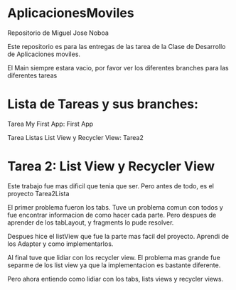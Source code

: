 # AplicacionesMoviles

Repositorio de Miguel Jose Noboa

Este repositorio es para las entregas de las tarea de la Clase de Desarrollo de Aplicaciones moviles.

El Main siempre estara vacio, por favor ver los diferentes branches para las diferentes tareas

# Lista de Tareas y sus branches:

Tarea My First App:  First App

Tarea Listas List View y Recycler View: Tarea2

# Tarea 2: List View y Recycler View

Este trabajo fue mas dificil que tenia que ser. Pero antes de todo, es el proyecto Tarea2Lista

El primer problema fueron los tabs. Tuve un problema comun con todos y fue encontrar informacion de como hacer cada parte. Pero despues de aprender de los tabLayout, y fragments lo pude resolver.

Despues hice el listView que fue la parte mas facil del proyecto. Aprendi de los Adapter y como implementarlos.

Al final tuve que lidiar con los recycler view. El problema mas grande fue separme de los list view ya que la implementacion es bastante diferente.

Pero ahora entiendo como lidiar con los tabs, lists views y recycler views.
